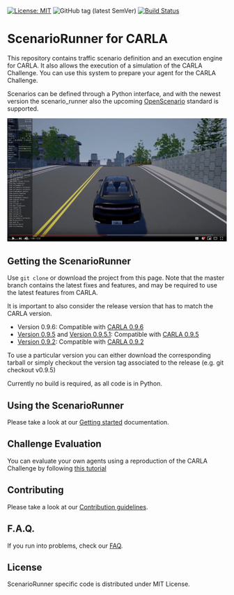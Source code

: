 [![License: MIT](https://img.shields.io/badge/License-MIT-yellow.svg)](https://opensource.org/licenses/MIT)
![GitHub tag (latest SemVer)](https://img.shields.io/github/tag/carla-simulator/scenario_runner.svg)
[![Build Status](https://travis-ci.com/carla-simulator/scenario_runner.svg?branch=master)](https://travis-ci.com/carla/scenario_runner)


ScenarioRunner for CARLA
========================
This repository contains traffic scenario definition and an execution engine
for CARLA. It also allows the execution of a simulation of the CARLA Challenge.
You can use this system to prepare your agent for the CARLA Challenge.

Scenarios can be defined through a Python interface, and with the newest version
the scenario_runner also the upcoming [OpenScenario](http://www.openscenario.org/) standard is supported.

[![Scenario_Runner for CARLA](./Docs/images/scenario_runner_video.png)](https://youtu.be/ChmF8IFagpo?t=68)


Getting the ScenarioRunner
---------------------------

Use `git clone` or download the project from this page. Note that the master
branch contains the latest fixes and features, and may be required to use the latest features from CARLA.

It is important to also consider the release version that has to match the CARLA version.

* Version 0.9.6: Compatible with [CARLA 0.9.6](https://github.com/carla-simulator/carla/releases/tag/0.9.6)
* [Version 0.9.5](https://github.com/carla-simulator/scenario_runner/releases/tag/v0.9.5) and [Version 0.9.5.1](https://github.com/carla-simulator/scenario_runner/releases/tag/v0.9.5.1): Compatible with [CARLA 0.9.5](https://github.com/carla-simulator/carla/releases/tag/0.9.5)
* [Version 0.9.2](https://github.com/carla-simulator/scenario_runner/releases/tag/0.9.2): Compatible with [CARLA 0.9.2](https://github.com/carla-simulator/carla/releases/tag/0.9.2)

To use a particular version you can either download the corresponding tarball or simply checkout the version tag associated to the release (e.g. git checkout v0.9.5)

Currently no build is required, as all code is in Python.


Using the ScenarioRunner
------------------------

Please take a look at our [Getting started](Docs/getting_started.md)
documentation.

Challenge Evaluation
---------------------

You can evaluate your own agents using a reproduction
of the CARLA Challenge by following [this tutorial](Docs/challenge_evaluation.md)


Contributing
------------

Please take a look at our [Contribution guidelines][contriblink].

[contriblink]: http://carla.readthedocs.io/en/latest/CONTRIBUTING


F.A.Q.
------

If you run into problems, check our
[FAQ](http://carla.readthedocs.io/en/latest/faq/).


License
-------

ScenarioRunner specific code is distributed under MIT License.
